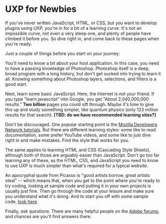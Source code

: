 # UXP for Newbies

If you've never written JavaScript, HTML, or CSS, but you want to develop plugins using UXP, you're in for a bit of a learning curve. It's not an impossible curve, not even a very steep one, and plenty of people have climbed it before you. So dive right in, and come back to these pages when you're ready.

Just a couple of things before you start on your journey:

You'll need to know a bit about your host application. In this case, you need to have a passing knowledge of Photoshop. Photoshop itself is a deep, broad program with a long history, but don't get sucked into trying to learn it all. Knowing something about Photoshop layers, selections, and filters is a good start.

Next, learn some basic JavaScript. Here, the Internet is not your friend. If you type "learn javascript" into Google, you get "About 2,040,000,000 results." __Two billion__ pages you could sift through. Maybe it's time to give this up and study something simpler, like quantum physics (only 123 million results for that search). __[TBD: do we have recommended learning sites?]__

Don't be discouraged. One popular starting point is the [Mozilla Developers Network tutorials](https://developer.mozilla.org/en-US/docs/Learn/JavaScript). But there are different learning styles: some like to read documentation, some prefer YouTube videos, and some like to just dive right in and make mistakes. Find the style that works for you.

The same applies to learning HTML and CSS (Cascading Style Sheets), although both of those are arguably easier than JavaScript. Don't go too far learning any of these, as the HTML, CSS, and JavaScript you need to know to use UXP is much simpler than what's required for a typical website.

An apocryphal quote from Picasso is "good artists borrow, great artists steal" -- which means that, when you get to the point where you're ready to try coding, looking at sample code and putting it in your own projects is usually just fine. Then go through the code at your leisure and make sure you understand what it's doing. And to start you off with some sample code, [look here](../code_samples/).

Finally, _ask questions_. There are many helpful people on the [Adobe forums](/TBD.md), and chances are you'll find answers there.